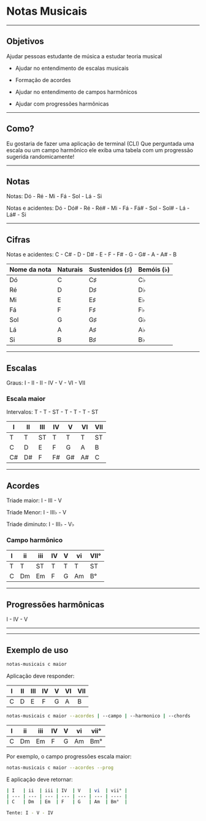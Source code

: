 # Notas Musicais

---

## Objetivos

Ajudar pessoas estudante de música a estudar teoria musical

- Ajudar no entendimento de escalas musicais

- Formação de acordes

- Ajudar no entendimento de campos harmônicos

- Ajudar com progressões harmônicas

---

## Como?

Eu gostaria de fazer uma aplicação de terminal (CLI) Que perguntada uma escala ou um campo harmônico ele exiba uma tabela com um progressão sugerida randomicamente!

---

## Notas

Notas: Dó - Ré - Mi - Fá - Sol - Lá - Si

Notas e acidentes: Dó - Dó# - Ré - Ré# - Mi - Fá - Fá# - Sol - Sol# - Lá - Lá# - Si

---

## Cifras

Notas e acidentes: C - C# - D - D# - E - F - F# - G - G# - A - A# - B

| Nome da nota | Naturais | Sustenidos (♯) | Bemóis (♭) |
| ------------ | -------- | -------------- | ---------- |
| Dó           | C        | C♯             | C♭         |
| Ré           | D        | D♯             | D♭         |
| Mi           | E        | E♯             | E♭         |
| Fá           | F        | F♯             | F♭         |
| Sol          | G        | G♯             | G♭         |
| Lá           | A        | A♯             | A♭         |
| Si           | B        | B♯             | B♭         |

---

## Escalas

Graus: I - II - II - IV - V - VI - VII

### Escala maior

Intervalos: T - T - ST - T - T - T - ST

| I   | II  | III | IV  | V   | VI  | VII |
| --- | --- | --- | --- | --- | --- | --- |
| T   | T   | ST  | T   | T   | T   | ST  |
| C   | D   | E   | F   | G   | A   | B   |
| C#  | D#  | F   | F#  | G#  | A#  | C   |

---

## Acordes

Triade maior: I - III - V

Triade Menor: I - III♭ - V

Triade diminuto: I - III♭ - V♭

### Campo harmônico

| I   | ii  | iii | IV  | V   | vi  | VII° |
| --- | --- | --- | --- | --- | --- | ---- |
| T   | T   | ST  | T   | T   | T   | ST   |
| C   | Dm  | Em  | F   | G   | Am  | B°   |

---

## Progressões harmônicas

I - IV - V

---

---

## Exemplo de uso

```bash
notas-musicais c maior
```

Aplicação deve responder:

| I   | II  | III | IV  | V   | VI  | VII |
| --- | --- | --- | --- | --- | --- | --- |
| C   | D   | E   | F   | G   | A   | B   |

```bash
notas-musicais c maior --acordes | --campo | --harmonico | --chords
```

| I   | ii  | iii | IV  | V   | vi  | vii° |
| --- | --- | --- | --- | --- | --- | ---- |
| C   | Dm  | Em  | F   | G   | Am  | Bm°  |

Por exemplo, o campo progressões escala maior:

```bash
notas-musicais c maior --acordes --prog
```

E aplicação deve retornar:

```bash
| I   | ii  | iii | IV  | V   | vi  | vii° |
| --- | --- | --- | --- | --- | --- | ---- |
| C   | Dm  | Em  | F   | G   | Am  | Bm°  |

Tente: I - V - IV
```
